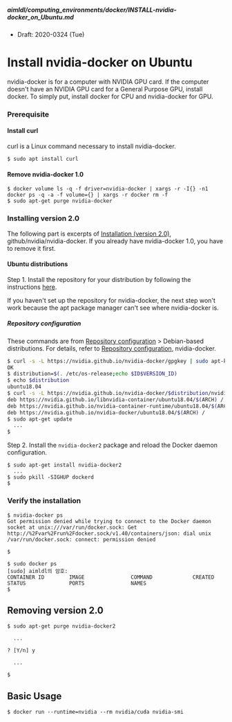 ##### aimldl/computing_environments/docker/INSTALL-nvidia-docker_on_Ubuntu.md
* Draft: 2020-0324 (Tue)

# Install nvidia-docker on Ubuntu

nvidia-docker is for a computer with NVIDIA GPU card. If the computer doesn't have an NVIDIA GPU card for a General Purpose GPU, install docker. To simply put, install docker for CPU and nvidia-docker for GPU.

### Prerequisite

#### Install curl

curl is a Linux command necessary to install nvidia-docker. 

```
$ sudo apt install curl
```

#### Remove nvidia-docker 1.0

```
$ docker volume ls -q -f driver=nvidia-docker | xargs -r -I{} -n1 docker ps -q -a -f volume={} | xargs -r docker rm -f
$ sudo apt-get purge nvidia-docker
```

### Installing version 2.0

The following part is excerpts of [Installation (version 2.0)](https://github.com/nvidia/nvidia-docker/wiki/Installation-(version-2.0)), github/nvidia/nvidia-docker. If you already have nvidia-docker 1.0, you have to remove it first.

#### Ubuntu distributions

Step 1. Install the repository for your distribution by following the instructions [here](http://nvidia.github.io/nvidia-docker/). 

If you haven't set up the repository for nvidia-docker, the next step won't work because the apt package manager can't see where nvidia-docker is.

##### Repository configuration

These commands are from [Repository configuration](https://nvidia.github.io/nvidia-docker/) > Debian-based distributions. For details, refer to [Repository configuration](https://nvidia.github.io/nvidia-docker/), nvidia-docker. 

```bash
$ curl -s -L https://nvidia.github.io/nvidia-docker/gpgkey | sudo apt-key add -
OK
$ distribution=$(. /etc/os-release;echo $ID$VERSION_ID)
$ echo $distribution
ubuntu18.04
$ curl -s -L https://nvidia.github.io/nvidia-docker/$distribution/nvidia-docker.list | sudo tee /etc/apt/sources.list.d/nvidia-docker.list
deb https://nvidia.github.io/libnvidia-container/ubuntu18.04/$(ARCH) /
deb https://nvidia.github.io/nvidia-container-runtime/ubuntu18.04/$(ARCH) /
deb https://nvidia.github.io/nvidia-docker/ubuntu18.04/$(ARCH) /
$ sudo apt-get update
  ...
$
```

Step 2. Install the `nvidia-docker2` package and reload the Docker daemon configuration.

```
$ sudo apt-get install nvidia-docker2
  ...
$ sudo pkill -SIGHUP dockerd
$
```

### Verify the installation

```
$ nvidia-docker ps
Got permission denied while trying to connect to the Docker daemon socket at unix:///var/run/docker.sock: Get http://%2Fvar%2Frun%2Fdocker.sock/v1.40/containers/json: dial unix /var/run/docker.sock: connect: permission denied

$
```

```
$ sudo docker ps
[sudo] aimldl의 암호: 
CONTAINER ID        IMAGE               COMMAND             CREATED             STATUS              PORTS               NAMES
$
```

## Removing version 2.0

```
$ sudo apt-get purge nvidia-docker2

  ...

? [Y/n] y

  ...

$
```

## Basic Usage

```
$ docker run --runtime=nvidia --rm nvidia/cuda nvidia-smi
```
